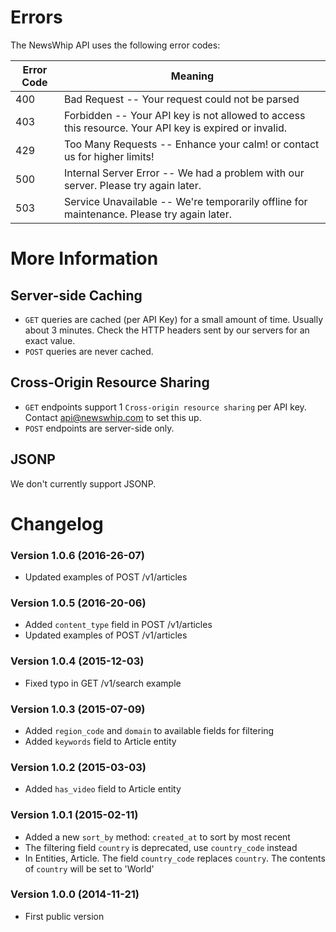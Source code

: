 # Errors

The NewsWhip API uses the following error codes:

Error Code | Meaning
---------- | -------
400 | Bad Request -- Your request could not be parsed
403 | Forbidden -- Your API key is not allowed to access this resource. Your API key is expired or invalid.
429 | Too Many Requests -- Enhance your calm! or contact us for higher limits!
500 | Internal Server Error -- We had a problem with our server. Please try again later.
503 | Service Unavailable -- We're temporarily offline for maintenance. Please try again later.

# More Information

## Server-side Caching

* `GET` queries are cached (per API Key) for a small amount of time. Usually about 3 minutes. Check the HTTP headers sent by our servers for an exact value.
* `POST` queries are never cached.

## Cross-Origin Resource Sharing

* `GET` endpoints support 1 `Cross-origin resource sharing` per API key. Contact api@newswhip.com to set this up.
* `POST` endpoints are server-side only.

## JSONP

We don't currently support JSONP.

# Changelog

### Version 1.0.6 (2016-26-07)

- Updated examples of POST /v1/articles

### Version 1.0.5 (2016-20-06)

- Added `content_type` field in POST /v1/articles
- Updated examples of POST /v1/articles

### Version 1.0.4 (2015-12-03)

- Fixed typo in GET /v1/search example

### Version 1.0.3 (2015-07-09)

- Added `region_code` and `domain` to available fields for filtering
- Added `keywords` field to Article entity

### Version 1.0.2 (2015-03-03)

- Added `has_video` field to Article entity

### Version 1.0.1 (2015-02-11)

- Added a new `sort_by` method: `created_at` to sort by most recent
- The filtering field `country` is deprecated, use `country_code` instead
- In Entities, Article. The field `country_code` replaces `country`. The contents of `country` will be set to 'World'


### Version 1.0.0 (2014-11-21)

- First public version
